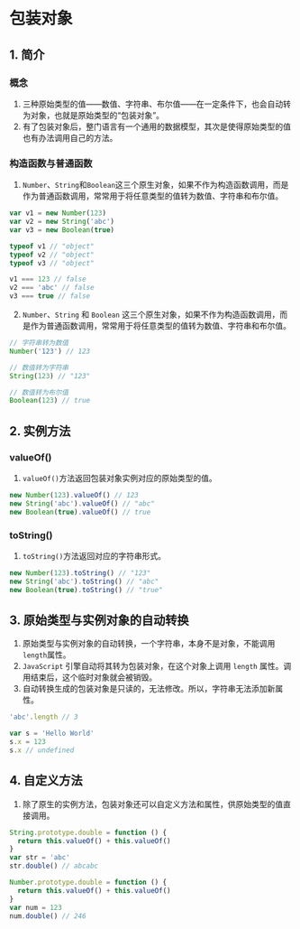 # 包装对象

## 1. 简介

### 概念

1. 三种原始类型的值——数值、字符串、布尔值——在一定条件下，也会自动转为对象，也就是原始类型的“包装对象”。
2. 有了包装对象后，整门语言有一个通用的数据模型，其次是使得原始类型的值也有办法调用自己的方法。

### 构造函数与普通函数

1. `Number`、`String`和`Boolean`这三个原生对象，如果不作为构造函数调用，而是作为普通函数调用，常常用于将任意类型的值转为数值、字符串和布尔值。

```js
var v1 = new Number(123)
var v2 = new String('abc')
var v3 = new Boolean(true)

typeof v1 // "object"
typeof v2 // "object"
typeof v3 // "object"

v1 === 123 // false
v2 === 'abc' // false
v3 === true // false
```

2. `Number`、`String` 和 `Boolean` 这三个原生对象，如果不作为构造函数调用，而是作为普通函数调用，常常用于将任意类型的值转为数值、字符串和布尔值。

```js
// 字符串转为数值
Number('123') // 123

// 数值转为字符串
String(123) // "123"

// 数值转为布尔值
Boolean(123) // true
```

## 2. 实例方法

### valueOf()

1. `valueOf()`方法返回包装对象实例对应的原始类型的值。

```js
new Number(123).valueOf() // 123
new String('abc').valueOf() // "abc"
new Boolean(true).valueOf() // true
```

### toString()

1. `toString()`方法返回对应的字符串形式。

```js
new Number(123).toString() // "123"
new String('abc').toString() // "abc"
new Boolean(true).toString() // "true"
```

## 3. 原始类型与实例对象的自动转换

1. 原始类型与实例对象的自动转换，一个字符串，本身不是对象，不能调用`length`属性。
2. `JavaScript` 引擎自动将其转为包装对象，在这个对象上调用 `length` 属性。调用结束后，这个临时对象就会被销毁。
3. 自动转换生成的包装对象是只读的，无法修改。所以，字符串无法添加新属性。

```js
'abc'.length // 3

var s = 'Hello World'
s.x = 123
s.x // undefined
```

## 4. 自定义方法

1. 除了原生的实例方法，包装对象还可以自定义方法和属性，供原始类型的值直接调用。

```js
String.prototype.double = function () {
  return this.valueOf() + this.valueOf()
}
var str = 'abc'
str.double() // abcabc

Number.prototype.double = function () {
  return this.valueOf() + this.valueOf()
}
var num = 123
num.double() // 246
```
